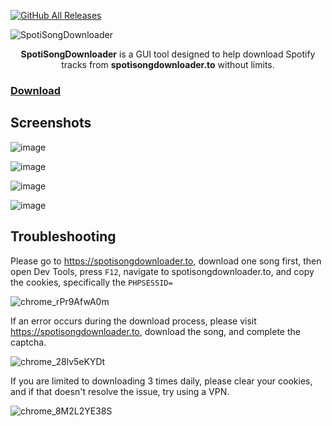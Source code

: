 [![GitHub All Releases](https://img.shields.io/github/downloads/afkarxyz/SpotiSongDownloader/total?style=for-the-badge)](https://github.com/afkarxyz/SpotiSongDownloader/releases)

![SpotiSongDownloader](https://github.com/user-attachments/assets/3c17df36-86d0-490b-b32d-d57ac691f48e)

<div align="center">
<b>SpotiSongDownloader</b> is a GUI tool designed to help download Spotify tracks from <b>spotisongdownloader.to</b> without limits.
</div>

### [Download](https://github.com/afkarxyz/SpotiSongDownloader/releases/download/v5.0/SpotiSongDownloader.exe)

## Screenshots

![image](https://github.com/user-attachments/assets/9c3686de-00c6-4c19-b8f3-6d4aa357edec)

![image](https://github.com/user-attachments/assets/29b4ac81-932b-407d-940d-00d6b79976fa)

![image](https://github.com/user-attachments/assets/4bef071e-739e-4483-81fc-59cf9ed3e050)

![image](https://github.com/user-attachments/assets/fa26ef8c-f1c6-4541-991a-2a27803ba817)

## Troubleshooting

Please go to https://spotisongdownloader.to, download one song first, then open Dev Tools, press `F12`, navigate to spotisongdownloader.to, and copy the cookies, specifically the `PHPSESSID=`

![chrome_rPr9AfwA0m](https://github.com/user-attachments/assets/881afac9-34b8-446c-bcd7-24970cf0c290)

If an error occurs during the download process, please visit https://spotisongdownloader.to, download the song, and complete the captcha.

![chrome_28lv5eKYDt](https://github.com/user-attachments/assets/95946dd4-4af7-4f0e-bc18-ebb3d9289618)

If you are limited to downloading 3 times daily, please clear your cookies, and if that doesn't resolve the issue, try using a VPN.

![chrome_8M2L2YE38S](https://github.com/user-attachments/assets/68303d1a-02a4-46ce-8c98-4163b99a875d)
